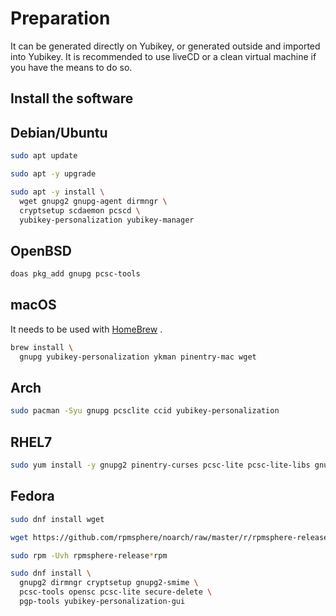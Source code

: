 # Preparation
It can be generated directly on Yubikey, or generated outside and imported into Yubikey. It is recommended to use liveCD or a clean virtual machine if you have the means to do so.

## Install the software

## Debian/Ubuntu
```bash
sudo apt update

sudo apt -y upgrade

sudo apt -y install \
  wget gnupg2 gnupg-agent dirmngr \
  cryptsetup scdaemon pcscd \
  yubikey-personalization yubikey-manager
```

## OpenBSD
```bash
doas pkg_add gnupg pcsc-tools
```

## macOS
It needs to be used with [HomeBrew](https://brew.sh/) .
```bash
brew install \
  gnupg yubikey-personalization ykman pinentry-mac wget
```

## Arch
```bash
sudo pacman -Syu gnupg pcsclite ccid yubikey-personalization
```

## RHEL7
```bash
sudo yum install -y gnupg2 pinentry-curses pcsc-lite pcsc-lite-libs gnupg2-smime
```

## Fedora
```bash
sudo dnf install wget

wget https://github.com/rpmsphere/noarch/raw/master/r/rpmsphere-release-38-1.noarch.rpm

sudo rpm -Uvh rpmsphere-release*rpm

sudo dnf install \
  gnupg2 dirmngr cryptsetup gnupg2-smime \
  pcsc-tools opensc pcsc-lite secure-delete \
  pgp-tools yubikey-personalization-gui
```